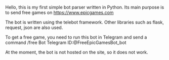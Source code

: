 Hello, 
this is my first simple bot parser written in Python. 
Its main purpose is to send free games on https://www.epicgames.com

The bot is written using the telebot framework. Other libraries such as flask, request, json are also used.

To get a free game, you need to run this bot in Telegram and send a command /free
Bot Telegram ID:@FreeEpicGamesBot_bot

At the moment, the bot is not hosted on the site, so it does not work.
